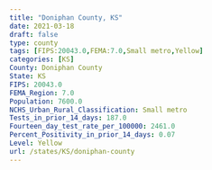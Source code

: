 ```yaml
---
title: "Doniphan County, KS"
date: 2021-03-18
draft: false
type: county
tags: [FIPS:20043.0,FEMA:7.0,Small metro,Yellow]
categories: [KS]
County: Doniphan County
State: KS
FIPS: 20043.0
FEMA_Region: 7.0
Population: 7600.0
NCHS_Urban_Rural_Classification: Small metro
Tests_in_prior_14_days: 187.0
Fourteen_day_test_rate_per_100000: 2461.0
Percent_Positivity_in_prior_14_days: 0.07
Level: Yellow
url: /states/KS/doniphan-county
---
```



